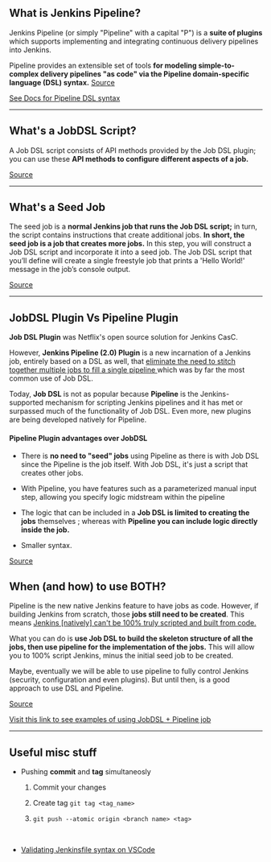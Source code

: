 ## What is Jenkins Pipeline?

Jenkins Pipeline (or simply "Pipeline" with a capital "P") is a **suite of plugins** which supports implementing and integrating continuous delivery pipelines into Jenkins.

Pipeline provides an extensible set of tools **for modeling simple-to-complex delivery pipelines "as code" via the Pipeline domain-specific language (DSL) syntax.** 
[Source](https://www.jenkins.io/doc/book/pipeline/)

[See Docs for Pipeline DSL syntax](https://www.jenkins.io/doc/book/pipeline/syntax/)

---


## What's a JobDSL Script?

A Job DSL script consists of API methods provided by the Job DSL plugin; you can use these **API methods to configure different aspects of a job.**

[Source](https://www.digitalocean.com/community/tutorials/how-to-automate-jenkins-job-configuration-using-job-dsl)

---

## What's a Seed Job

The seed job is a **normal Jenkins job that runs the Job DSL script;** in turn, the script contains instructions that create additional jobs. **In short, the seed job is a job that creates more jobs.** In this step, you will construct a Job DSL script and incorporate it into a seed job. The Job DSL script that you’ll define will create a single freestyle job that prints a 'Hello World!' message in the job’s console output.

[Source](https://www.digitalocean.com/community/tutorials/how-to-automate-jenkins-job-configuration-using-job-dsl)

---
## JobDSL Plugin Vs Pipeline Plugin

**Job DSL Plugin** was Netflix's open source solution for Jenkins CasC. 

However, **Jenkins Pipeline (2.0) Plugin** is a new incarnation of a Jenkins job, entirely based on a DSL as well, that <ins> eliminate the need to stitch together multiple jobs to fill a single pipeline </ins> which was by far the most common use of Job DSL.

Today, **Job DSL** is not as popular because **Pipeline** is the Jenkins-supported mechanism for scripting Jenkins pipelines and it has met or surpassed much of the functionality of Job DSL. Even more, new plugins are being developed natively for Pipeline.

#### Pipeline Plugin advantages over JobDSL

  * There is **no need to "seed" jobs** using Pipeline as there is with Job DSL since the Pipeline is the job itself. With Job DSL, it's just a script that creates other jobs.

  * With Pipeline, you have features such as a parameterized manual input step, allowing you specify logic midstream within the pipeline

  * The logic that can be included in a **Job DSL is limited to creating the jobs** themselves ; whereas with **Pipeline you can include logic directly inside the job.**

  * Smaller syntax.

[Source](https://stackoverflow.com/a/39214771/13954598)

## When (and how) to use BOTH?
Pipeline is the new native Jenkins feature to have jobs as code. However, if building Jenkins from scratch, those **jobs still need to be created**. This means <ins> Jenkins [natively] can't be 100% truly scripted and built from code. </ins>

What you can do is **use Job DSL to build the skeleton structure of all the jobs, then use pipeline for the implementation of the jobs.** This will allow you to 100% script Jenkins, minus the initial seed job to be created.

Maybe, eventually we will be able to use pipeline to fully control Jenkins (security, configuration and even plugins). But until then, is a good approach to use DSL and Pipeline.

[Source](https://stackoverflow.com/a/44832942/13954598)

[Visit this link to see examples of using JobDSL + Pipeline job ](https://stackoverflow.com/a/40468185/13954598)

---

## Useful misc stuff

  * Pushing **commit** and **tag** simultaneosly
    1. Commit your changes 
    2. Create tag ```git tag <tag_name>```
 
    3. ```git push --atomic origin <branch name> <tag>```

  <br>

  * [Validating Jenkinsfile syntax on VSCode](https://www.jenkins.io/blog/2018/11/07/Validate-Jenkinsfile/)
  <br> 
  


